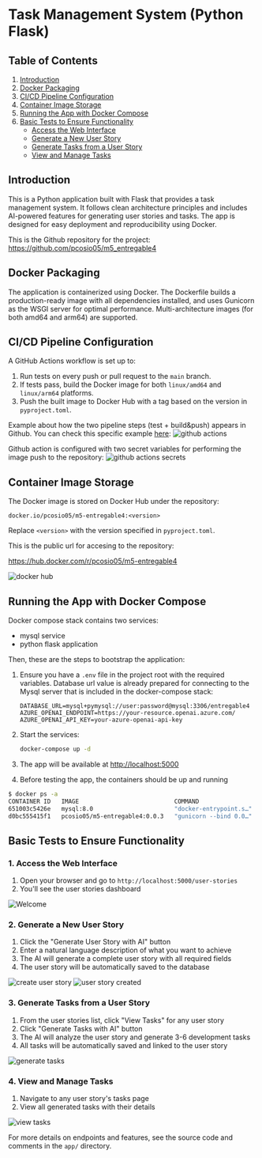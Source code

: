 # Task Management System (Python Flask)

## Table of Contents

1. [Introduction](#introduction)
2. [Docker Packaging](#docker-packaging)
3. [CI/CD Pipeline Configuration](#cicd-pipeline-configuration)
4. [Container Image Storage](#container-image-storage)
5. [Running the App with Docker Compose](#running-the-app-with-docker-compose)
6. [Basic Tests to Ensure Functionality](#basic-tests-to-ensure-functionality)
    - [Access the Web Interface](#1-access-the-web-interface)
    - [Generate a New User Story](#2-generate-a-new-user-story)
    - [Generate Tasks from a User Story](#3-generate-tasks-from-a-user-story)
    - [View and Manage Tasks](#4-view-and-manage-tasks)

## Introduction
This is a Python application built with Flask that provides a task management system. It follows clean architecture principles and includes AI-powered features for generating user stories and tasks. The app is designed for easy deployment and reproducibility using Docker.

This is the Github repository for the project: https://github.com/pcosio05/m5_entregable4

## Docker Packaging
The application is containerized using Docker. The Dockerfile builds a production-ready image with all dependencies installed, and uses Gunicorn as the WSGI server for optimal performance. Multi-architecture images (for both amd64 and arm64) are supported.

## CI/CD Pipeline Configuration
A GitHub Actions workflow is set up to:
1. Run tests on every push or pull request to the `main` branch.
2. If tests pass, build the Docker image for both `linux/amd64` and `linux/arm64` platforms.
3. Push the built image to Docker Hub with a tag based on the version in `pyproject.toml`.

Example about how the two pipeline steps (test + build&push) appears in Github. You can check this specific example [here](https://github.com/pcosio05/m5_entregable4/actions/runs/16031639105):
![github actions](docs/screen-5.png)

Github action is configured with two secret variables for performing the image push to the repository:
![github actions secrets](docs/screen-7.png)


## Container Image Storage
The Docker image is stored on Docker Hub under the repository:
```
docker.io/pcosio05/m5-entregable4:<version>
```
Replace `<version>` with the version specified in `pyproject.toml`.

This is the public url for accesing to the repository:

https://hub.docker.com/r/pcosio05/m5-entregable4

![docker hub](docs/screen-6.png)

## Running the App with Docker Compose

Docker compose stack contains two services:
- mysql service
- python flask application  

Then, these are the steps to bootstrap the application:

1. Ensure you have a `.env` file in the project root with the required variables. Database url value is already prepared for connecting to the Mysql server that is included in the docker-compose stack:
    ```
    DATABASE_URL=mysql+pymysql://user:password@mysql:3306/entregable4
    AZURE_OPENAI_ENDPOINT=https://your-resource.openai.azure.com/
    AZURE_OPENAI_API_KEY=your-azure-openai-api-key
    ```
2. Start the services:
    ```bash
    docker-compose up -d
    ```
3. The app will be available at [http://localhost:5000](http://localhost:5000)

4. Before testing the app, the containers should be up and running

```sh
$ docker ps -a
CONTAINER ID   IMAGE                           COMMAND                  CREATED          STATUS          PORTS                               NAMES
651003c5426e   mysql:8.0                       "docker-entrypoint.s…"   10 minutes ago   Up 10 minutes   0.0.0.0:3306->3306/tcp, 33060/tcp   m5_entregable4_pablo_cosio_molleda-mysql-1
d0bc555415f1   pcosio05/m5-entregable4:0.0.3   "gunicorn --bind 0.0…"   10 minutes ago   Up 10 minutes   0.0.0.0:5000->5000/tcp              m5_entregable4_pablo_cosio_molleda-m5-entregable4-1
```

## Basic Tests to Ensure Functionality
### 1. Access the Web Interface
1. Open your browser and go to `http://localhost:5000/user-stories`
2. You'll see the user stories dashboard

![Welcome](docs/screen-0.png)

### 2. Generate a New User Story
1. Click the "Generate User Story with AI" button
2. Enter a natural language description of what you want to achieve
3. The AI will generate a complete user story with all required fields
4. The user story will be automatically saved to the database

![create user story](docs/screen-1.png)
![user story created](docs/screen-2.png)

### 3. Generate Tasks from a User Story
1. From the user stories list, click "View Tasks" for any user story
2. Click "Generate Tasks with AI" button
3. The AI will analyze the user story and generate 3-6 development tasks
4. All tasks will be automatically saved and linked to the user story

![generate tasks](docs/screen-3.png)

### 4. View and Manage Tasks
1. Navigate to any user story's tasks page
2. View all generated tasks with their details

![view tasks](docs/screen-4.png)

For more details on endpoints and features, see the source code and comments in the `app/` directory. 